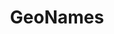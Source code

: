 ---
blog: http://geonames.wordpress.com/
git: https://github.com/geonames
images:
- geonames-ar21.svg
- geonames-icon.svg
logohandle: geonames
sort: geonames
title: GeoNames
website: http://www.geonames.org/
wikipedia: https://en.wikipedia.org/wiki/GeoNames
---